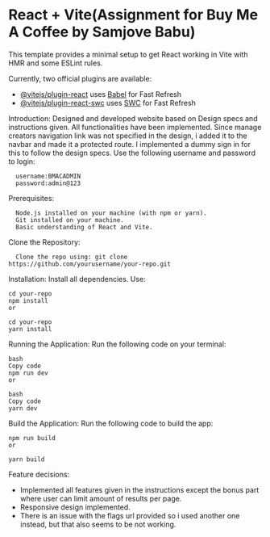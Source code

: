 # React + Vite(Assignment for Buy Me A Coffee by Samjove Babu)

This template provides a minimal setup to get React working in Vite with HMR and some ESLint rules.

Currently, two official plugins are available:

- [@vitejs/plugin-react](https://github.com/vitejs/vite-plugin-react/blob/main/packages/plugin-react/README.md) uses [Babel](https://babeljs.io/) for Fast Refresh
- [@vitejs/plugin-react-swc](https://github.com/vitejs/vite-plugin-react-swc) uses [SWC](https://swc.rs/) for Fast Refresh
  
Introduction:
	Designed and developed website based on Design specs and instructions given. All functionalities have been implemented. Since manage creators navigation link was not specified in the design, i added it to the navbar and made it a protected route. I implemented a dummy sign in for this to follow the design specs. 
 Use the following username and password to login:
	 
   	  username:BMACADMIN
	  password:admin@123

 Prerequisites:
 
	  Node.js installed on your machine (with npm or yarn).
	  Git installed on your machine.
	  Basic understanding of React and Vite.

Clone the Repository:

	  Clone the repo using: git clone https://github.com/yourusername/your-repo.git
              
Installation:
Install all dependencies. Use:

	cd your-repo
	npm install
	or
	
	cd your-repo
	yarn install

Running the Application:
Run the following code on your terminal:

	bash
	Copy code
	npm run dev
	or
	
	bash
	Copy code
	yarn dev
Build the Application:
Run the following code to build the app:

	
	npm run build
	or
	
	yarn build

 Feature decisions:
 	
  - Implemented all features given in the instructions except the bonus part where user can limit amount of results per page.
  - Responsive design implemented.
  - There is an issue with the flags url provided so i used another one instead, but that also seems to be not working.
